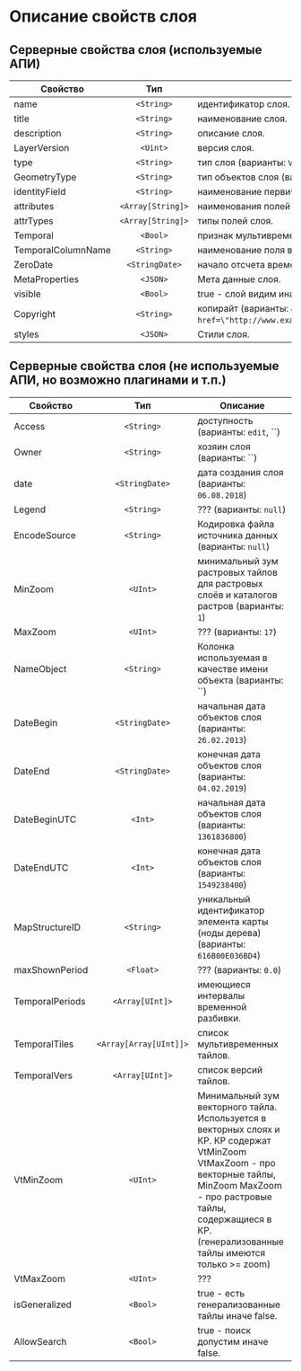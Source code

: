 # Описание свойств слоя


## Серверные свойства слоя (используемые АПИ)

Свойство|Тип|Описание
------|:---------:|-----------
name|`<String>`| идентификатор слоя.
title|`<String>`| наименование слоя.
description|`<String>`| описание слоя.
LayerVersion|`<Uint>`| версия слоя.
type|`<String>`| тип слоя (варианты: `Vector`, `Raster`, `MultiLayer`, `Virtual`), 
GeometryType|`<String>`| тип объектов слоя (варианты: `polygon`, `linestring`, `point`).
identityField|`<String>`| наименование первичного ключа (default: `gmx_id`).
attributes|`<Array[String]>`| наименования полей слоя.
attrTypes|`<Array[String]>`| типы полей слоя.
Temporal|`<Bool>`| признак мультивременного слоя (варианты: `true`, `false`)
TemporalColumnName|`<String>`| наименование поля временной составляющей слоя.
ZeroDate|`<StringDate>`| начало отсчета времени (варианты: `01.01.1980`)
MetaProperties|`<JSON>`| Мета данные слоя.
visible|`<Bool>`| true - слой видим иначе false.
Copyright|`<String>`| копирайт (варианты: `&copy;  <a href=\"http://www.exactearth.com/products/exactais/\">ExactAIS</a>`)
styles|`<JSON>`| Стили слоя.

## Серверные свойства слоя (не используемые АПИ, но возможно плагинами и т.п.)

Свойство|Тип|Описание
------|:---------:|-----------
Access|`<String>`| доступность (варианты: `edit`, ``)
Owner|`<String>`| хозяин слоя (варианты: ``)
date|`<StringDate>`| дата создания слоя (варианты: `06.08.2018`)
Legend|`<String>`| ??? (варианты: `null`)
EncodeSource|`<String>`| Кодировка файла источника  данных (варианты: `null`)
MinZoom|`<UInt>`|  минимальный зум растровых тайлов для растровых слоёв и каталогов растров (варианты: `1`)
MaxZoom|`<UInt>`|  ??? (варианты: `17`)
NameObject|`<String>`| Колонка используемая в качестве имени объекта (варианты: ``)
DateBegin|`<StringDate>`| начальная дата объектов слоя (варианты: `26.02.2013`)
DateEnd|`<StringDate>`| конечная дата объектов слоя (варианты: `04.02.2019`)
DateBeginUTC|`<Int>`| начальная дата объектов слоя (варианты: `1361836800`)
DateEndUTC|`<Int>`| конечная дата объектов слоя (варианты: `1549238400`)
MapStructureID|`<String>`| уникальный идентификатор элемента карты (ноды дерева) (варианты: `616B00E036BD4`)
maxShownPeriod|`<Float>`| ??? (варианты: `0.0`)
TemporalPeriods|`<Array[UInt]>`| имеющиеся интервалы временной разбивки.
TemporalTiles|`<Array[Array[UInt]]>`| список мультивременных тайлов.
TemporalVers|`<Array[UInt]>`| список версий тайлов.
VtMinZoom|`<UInt>`| Минимальный зум векторного тайла. Используется в векторных слоях и КР. КР содержат VtMinZoom VtMaxZoom - про векторные тайлы, MinZoom MaxZoom - про растровые тайлы, содержащиеся в КР. (генерализованные тайлы имеются только >= zoom)
VtMaxZoom|`<UInt>`| ???
isGeneralized|`<Bool>`| true - есть генерализованные тайлы иначе false.
AllowSearch|`<Bool>`| true - поиск допустим иначе false.
